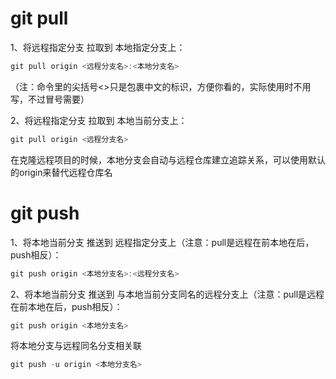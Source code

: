 # git pull
1、将远程指定分支 拉取到 本地指定分支上：
```javascript
git pull origin <远程分支名>:<本地分支名>
```
（注：命令里的尖括号<>只是包裹中文的标识，方便你看的，实际使用时不用写，不过冒号需要）

2、将远程指定分支 拉取到 本地当前分支上：
```javascript
git pull origin <远程分支名>
```
在克隆远程项目的时候，本地分支会自动与远程仓库建立追踪关系，可以使用默认的origin来替代远程仓库名

# git push
1、将本地当前分支 推送到 远程指定分支上（注意：pull是远程在前本地在后，push相反）：
```javascript
git push origin <本地分支名>:<远程分支名>
```
2、将本地当前分支 推送到 与本地当前分支同名的远程分支上（注意：pull是远程在前本地在后，push相反）：
```javascript
git push origin <本地分支名>
```

将本地分支与远程同名分支相关联
```javascript
git push -u origin <本地分支名>
```